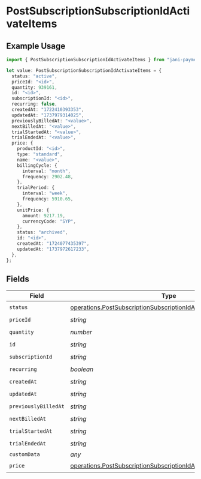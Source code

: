 # PostSubscriptionSubscriptionIdActivateItems

## Example Usage

```typescript
import { PostSubscriptionSubscriptionIdActivateItems } from "jani-payments/models/operations";

let value: PostSubscriptionSubscriptionIdActivateItems = {
  status: "active",
  priceId: "<id>",
  quantity: 939161,
  id: "<id>",
  subscriptionId: "<id>",
  recurring: false,
  createdAt: "1722410393353",
  updatedAt: "1737979314025",
  previouslyBilledAt: "<value>",
  nextBilledAt: "<value>",
  trialStartedAt: "<value>",
  trialEndedAt: "<value>",
  price: {
    productId: "<id>",
    type: "standard",
    name: "<value>",
    billingCycle: {
      interval: "month",
      frequency: 2902.48,
    },
    trialPeriod: {
      interval: "week",
      frequency: 5910.65,
    },
    unitPrice: {
      amount: 9217.19,
      currencyCode: "SYP",
    },
    status: "archived",
    id: "<id>",
    createdAt: "1724077435397",
    updatedAt: "1737972617233",
  },
};
```

## Fields

| Field                                                                                                                                                      | Type                                                                                                                                                       | Required                                                                                                                                                   | Description                                                                                                                                                |
| ---------------------------------------------------------------------------------------------------------------------------------------------------------- | ---------------------------------------------------------------------------------------------------------------------------------------------------------- | ---------------------------------------------------------------------------------------------------------------------------------------------------------- | ---------------------------------------------------------------------------------------------------------------------------------------------------------- |
| `status`                                                                                                                                                   | [operations.PostSubscriptionSubscriptionIdActivateSubscriptionStatus](../../models/operations/postsubscriptionsubscriptionidactivatesubscriptionstatus.md) | :heavy_check_mark:                                                                                                                                         | N/A                                                                                                                                                        |
| `priceId`                                                                                                                                                  | *string*                                                                                                                                                   | :heavy_check_mark:                                                                                                                                         | N/A                                                                                                                                                        |
| `quantity`                                                                                                                                                 | *number*                                                                                                                                                   | :heavy_check_mark:                                                                                                                                         | N/A                                                                                                                                                        |
| `id`                                                                                                                                                       | *string*                                                                                                                                                   | :heavy_check_mark:                                                                                                                                         | N/A                                                                                                                                                        |
| `subscriptionId`                                                                                                                                           | *string*                                                                                                                                                   | :heavy_check_mark:                                                                                                                                         | N/A                                                                                                                                                        |
| `recurring`                                                                                                                                                | *boolean*                                                                                                                                                  | :heavy_check_mark:                                                                                                                                         | N/A                                                                                                                                                        |
| `createdAt`                                                                                                                                                | *string*                                                                                                                                                   | :heavy_check_mark:                                                                                                                                         | N/A                                                                                                                                                        |
| `updatedAt`                                                                                                                                                | *string*                                                                                                                                                   | :heavy_check_mark:                                                                                                                                         | N/A                                                                                                                                                        |
| `previouslyBilledAt`                                                                                                                                       | *string*                                                                                                                                                   | :heavy_check_mark:                                                                                                                                         | N/A                                                                                                                                                        |
| `nextBilledAt`                                                                                                                                             | *string*                                                                                                                                                   | :heavy_check_mark:                                                                                                                                         | N/A                                                                                                                                                        |
| `trialStartedAt`                                                                                                                                           | *string*                                                                                                                                                   | :heavy_check_mark:                                                                                                                                         | N/A                                                                                                                                                        |
| `trialEndedAt`                                                                                                                                             | *string*                                                                                                                                                   | :heavy_check_mark:                                                                                                                                         | N/A                                                                                                                                                        |
| `customData`                                                                                                                                               | *any*                                                                                                                                                      | :heavy_minus_sign:                                                                                                                                         | N/A                                                                                                                                                        |
| `price`                                                                                                                                                    | [operations.PostSubscriptionSubscriptionIdActivatePrice](../../models/operations/postsubscriptionsubscriptionidactivateprice.md)                           | :heavy_check_mark:                                                                                                                                         | N/A                                                                                                                                                        |